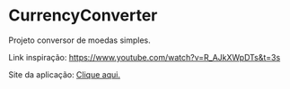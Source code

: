 # CurrencyConverter

Projeto conversor de moedas simples.

Link inspiração: https://www.youtube.com/watch?v=R_AJkXWpDTs&t=3s

Site da aplicação: <a href="https://currency-converte.netlify.app/">Clique aqui. </a>
